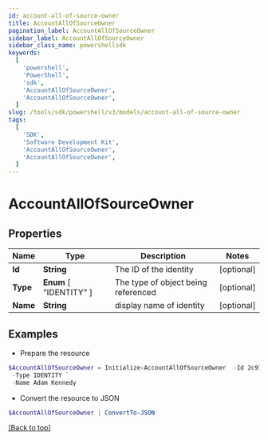 ```yaml
---
id: account-all-of-source-owner
title: AccountAllOfSourceOwner
pagination_label: AccountAllOfSourceOwner
sidebar_label: AccountAllOfSourceOwner
sidebar_class_name: powershellsdk
keywords:
  [
    'powershell',
    'PowerShell',
    'sdk',
    'AccountAllOfSourceOwner',
    'AccountAllOfSourceOwner',
  ]
slug: /tools/sdk/powershell/v3/models/account-all-of-source-owner
tags:
  [
    'SDK',
    'Software Development Kit',
    'AccountAllOfSourceOwner',
    'AccountAllOfSourceOwner',
  ]
---
```


# AccountAllOfSourceOwner

## Properties

| Name | Type | Description | Notes |
| --- | --- | --- | --- |
| **Id** | **String** | The ID of the identity | [optional] |
| **Type** | **Enum** [ "IDENTITY" ] | The type of object being referenced | [optional] |
| **Name** | **String** | display name of identity | [optional] |

## Examples

- Prepare the resource

```powershell
$AccountAllOfSourceOwner = Initialize-AccountAllOfSourceOwner  -Id 2c918084660f45d6016617daa9210584 `
 -Type IDENTITY `
 -Name Adam Kennedy
```

- Convert the resource to JSON

```powershell
$AccountAllOfSourceOwner | ConvertTo-JSON
```

[[Back to top]](#)
